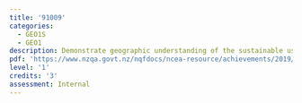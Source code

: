```yaml
---
title: '91009'
categories:
  - GEO1S
  - GEO1
description: Demonstrate geographic understanding of the sustainable use of an environment
pdf: 'https://www.nzqa.govt.nz/nqfdocs/ncea-resource/achievements/2019/as91009.pdf'
level: '1'
credits: '3'
assessment: Internal
---
```


